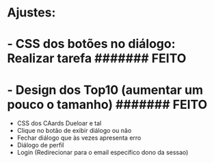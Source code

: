 # Ajustes:

# - CSS dos botões no diálogo: Realizar tarefa ####### FEITO
# - Design dos Top10 (aumentar um pouco o tamanho) ####### FEITO
- CSS dos CAards Dueloar e tal
- Clique no botão de exibir diálogo ou não
- Fechar diálogo que às vezes apresenta erro
- Diálogo de perfil
- Login (Redirecionar para o email especifico dono da sessao)